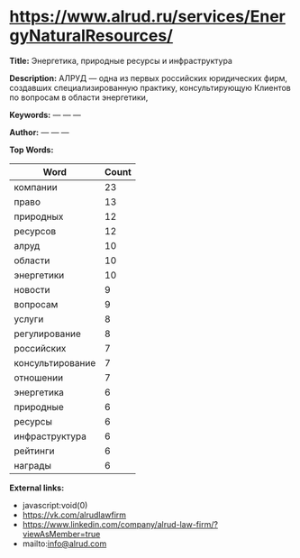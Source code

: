 # https://www.alrud.ru/services/EnergyNaturalResources/

**Title:** Энергетика, природные ресурсы и инфраструктура

**Description:** АЛРУД — одна из первых российских юридических фирм, создавших специализированную практику, консультирующую Клиентов по вопросам в области энергетики,

**Keywords:** — — —

**Author:** — — —

**Top Words:**

| Word       | Count |
|------------|-------|
| компании   | 23    |
| право      | 13    |
| природных  | 12    |
| ресурсов   | 12    |
| алруд      | 10    |
| области    | 10    |
| энергетики | 10    |
| новости    | 9     |
| вопросам   | 9     |
| услуги     | 8     |
| регулирование | 8     |
| российских | 7     |
| консультирование | 7     |
| отношении  | 7     |
| энергетика | 6     |
| природные  | 6     |
| ресурсы    | 6     |
| инфраструктура | 6     |
| рейтинги   | 6     |
| награды    | 6     |


**External links:**

- javascript:void(0)
- https://vk.com/alrudlawfirm
- https://www.linkedin.com/company/alrud-law-firm/?viewAsMember=true
- mailto:info@alrud.com

